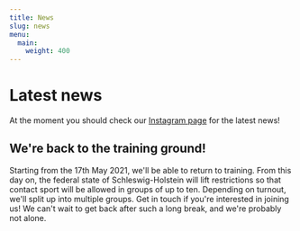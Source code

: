 ```yaml
---
title: News
slug: news
menu:
  main:
    weight: 400
---
```


# Latest news

At the moment you should check our
[Instagram page](https://instagram.com/kiel_koalas)
for the latest news!

## We're back to the training ground! 

Starting from the 17th May 2021,
we'll be able to return to training.
From this day on,
the federal state of Schleswig-Holstein will lift restrictions
so that contact sport will be allowed in groups of up to ten.
Depending on turnout, we'll split up into multiple groups.
Get in touch if you're interested in joining us!
We can't wait to get back after such a long break,
and we're probably not alone.
